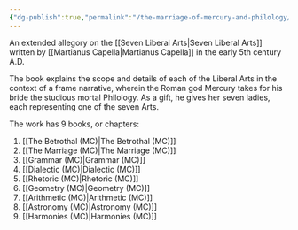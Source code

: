 ```yaml
---
{"dg-publish":true,"permalink":"/the-marriage-of-mercury-and-philology/","tags":["Martianus-Capella"],"created":"2025-06-22T16:39:18.156-04:00","updated":"2025-06-22T17:04:55.470-04:00"}
---
```


An extended allegory on the [[Seven Liberal Arts\|Seven Liberal Arts]] written by [[Martianus Capella\|Martianus Capella]] in the early 5th century A.D.

The book explains the scope and details of each of the Liberal Arts in the context of a frame narrative, wherein the Roman god Mercury takes for his bride the studious mortal Philology. As a gift, he gives her seven ladies, each representing one of the seven Arts.

The work has 9 books, or chapters:
1. [[The Betrothal (MC)\|The Betrothal (MC)]]
2. [[The Marriage (MC)\|The Marriage (MC)]]
3. [[Grammar (MC)\|Grammar (MC)]]
4. [[Dialectic (MC)\|Dialectic (MC)]]
5. [[Rhetoric (MC)\|Rhetoric (MC)]]
6. [[Geometry (MC)\|Geometry (MC)]]
7. [[Arithmetic (MC)\|Arithmetic (MC)]]
8. [[Astronomy (MC)\|Astronomy (MC)]]
9. [[Harmonies (MC)\|Harmonies (MC)]]